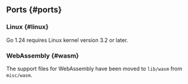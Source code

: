 ## Ports {#ports}

### Linux {#linux}

Go 1.24 requires Linux kernel version 3.2 or later.

### WebAssembly {#wasm}

The support files for WebAssembly have been moved to `lib/wasm` from `misc/wasm`.
